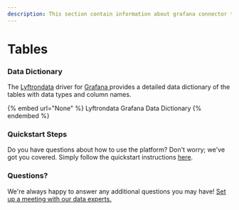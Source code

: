 ```yaml
---
description: This section contain information about grafana connector tables information
---
```


# Tables

### Data Dictionary

The [Lyftrondata](https://www.lyftrondata.com/) driver for [Grafana](None/)[ ](https://www.lyftrondata.com/integration/grafana/)provides a detailed data dictionary of the tables with data types and column names.

{% embed url="None" %}
Lyftrondata Grafana Data Dictionary
{% endembed %}

### Quickstart Steps

Do you have questions about how to use the platform? Don't worry; we've got you covered. Simply follow the quickstart instructions [here](../README.md).

### Questions? <a href="#questions" id="questions"></a>

We're always happy to answer any additional questions you may have! [Set up a meeting with our data experts.](https://www.lyftrondata.com/book-a-meeting/)

